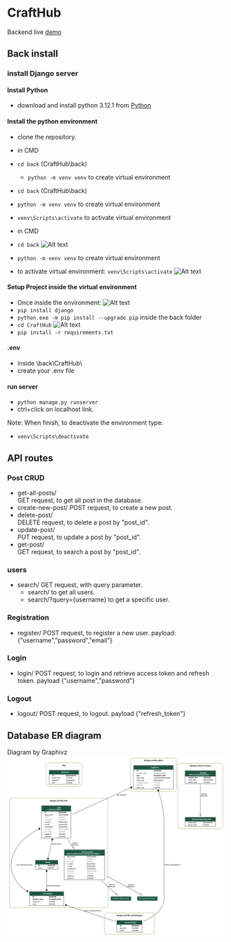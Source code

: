 # CraftHub

Backend live [demo](https://crafthub-server.onrender.com/)

## Back install

### install Django server

#### Install Python

- download and install python 3.12.1
  from [Python](https://www.python.org/downloads/)

#### Install the python environment

- clone the repository.
- in CMD
- `cd back`
  (CraftHub\back)
  - `python -m venv venv`
    to create virtual environment
- `cd back`
  (CraftHub\back)
- `python -m venv venv`
  to create virtual environment
- `venv\Scripts\activate`
  to activate virtual environment
- in CMD
- `cd back`
  ![Alt text](image-2.png)
- `python -m venv venv`
  to create virtual environment

- to activate virtual environment:
  `venv\Scripts\activate`
  ![Alt text](image-1.png)

#### Setup Project inside the virtual environment

- Once inside the environment: ![Alt text](image.png)
- `pip install django`
- `python.exe -m pip install --upgrade pip`
  inside the back folder
- `cd CraftHub`
  ![Alt text](image-3.png)
- `pip install -r requirements.txt`

#### .env

- inside \back\CraftHub\
- create your .env file

#### run server

- `python manage.py runserver`
- ctrl+click on localhost link.

Note: When finish, to deactivate the environment type:

- `venv\Scripts\deactivate`

## API routes

### Post CRUD

- get-all-posts/  
  GET request, to get all post in the database.
- create-new-post/
  POST request, to create a new post.
- delete-post/  
  DELETE request, to delete a post by "post_id".
- update-post/  
  PUT request, to update a post by "post_id".
- get-post/  
  GET request, to search a post by "post_id".

### users

- search/
  GET request, with query parameter.
  - search/
    to get all users.
  - search/?query={username}
    to get a specific user.

### Registration

- register/
  POST request, to register a new user. payload: {"username","password","email"}

### Login

- login/
  POST request, to login and retrieve access token and refresh token. payload {"username","password"}

### Logout

- logout/
  POST request, to logout. payload {"refresh_token"}

## Database ER diagram

Diagram by Graphivz
![Alt text](erd-1.png)
